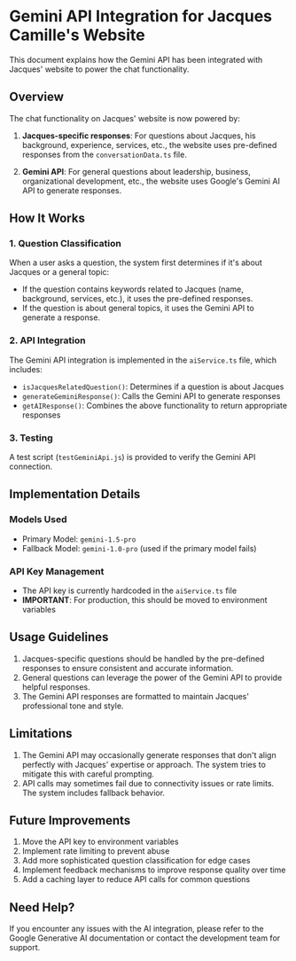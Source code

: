 # Gemini API Integration for Jacques Camille's Website

This document explains how the Gemini API has been integrated with Jacques' website to power the chat functionality.

## Overview

The chat functionality on Jacques' website is now powered by:

1. **Jacques-specific responses**: For questions about Jacques, his background, experience, services, etc., the website uses pre-defined responses from the `conversationData.ts` file.

2. **Gemini API**: For general questions about leadership, business, organizational development, etc., the website uses Google's Gemini AI API to generate responses.

## How It Works

### 1. Question Classification

When a user asks a question, the system first determines if it's about Jacques or a general topic:

- If the question contains keywords related to Jacques (name, background, services, etc.), it uses the pre-defined responses.
- If the question is about general topics, it uses the Gemini API to generate a response.

### 2. API Integration

The Gemini API integration is implemented in the `aiService.ts` file, which includes:

- `isJacquesRelatedQuestion()`: Determines if a question is about Jacques
- `generateGeminiResponse()`: Calls the Gemini API to generate responses
- `getAIResponse()`: Combines the above functionality to return appropriate responses

### 3. Testing

A test script (`testGeminiApi.js`) is provided to verify the Gemini API connection.

## Implementation Details

### Models Used

- Primary Model: `gemini-1.5-pro`
- Fallback Model: `gemini-1.0-pro` (used if the primary model fails)

### API Key Management

- The API key is currently hardcoded in the `aiService.ts` file
- **IMPORTANT**: For production, this should be moved to environment variables

## Usage Guidelines

1. Jacques-specific questions should be handled by the pre-defined responses to ensure consistent and accurate information.
2. General questions can leverage the power of the Gemini API to provide helpful responses.
3. The Gemini API responses are formatted to maintain Jacques' professional tone and style.

## Limitations

1. The Gemini API may occasionally generate responses that don't align perfectly with Jacques' expertise or approach. The system tries to mitigate this with careful prompting.
2. API calls may sometimes fail due to connectivity issues or rate limits. The system includes fallback behavior.

## Future Improvements

1. Move the API key to environment variables
2. Implement rate limiting to prevent abuse
3. Add more sophisticated question classification for edge cases
4. Implement feedback mechanisms to improve response quality over time
5. Add a caching layer to reduce API calls for common questions

## Need Help?

If you encounter any issues with the AI integration, please refer to the Google Generative AI documentation or contact the development team for support.
